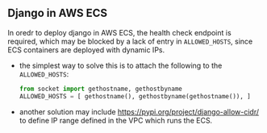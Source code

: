 ## Django in AWS ECS

In oredr to deploy django in AWS ECS, the health check endpoint is required, which may be blocked by a lack of entry 
in `ALLOWED_HOSTS`, since ECS containers are deployed with dynamic IPs.

- the simplest way to solve this is to attach the following to the `ALLOWED_HOSTS`:
    ```python
    from socket import gethostname, gethostbyname 
    ALLOWED_HOSTS = [ gethostname(), gethostbyname(gethostname()), ] 
    ```

- another solution may include https://pypi.org/project/django-allow-cidr/ to define IP range defined in the VPC which
runs the ECS.